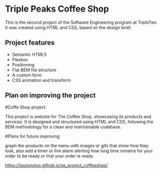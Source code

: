 # Triple Peaks Coffee Shop

This is the second project of the Software Engineering program at TripleTen. It was created using HTML and CSS, based on the design brief.

## Project features

- Semantic HTML5
- Flexbox
- Positioning
- Flat BEM file structure
- A custom form
- CSS animation and transform

## Plan on improving the project

#Coffe Shop project

This project is website for The Coffee Shop, showcasing its products and services. It is designed and structured using HTML and CSS, following the BEM methodology for a clean and maintainable codebase.

#Plans for future improving

graph the products on the menu with images or gifs that show how they look, also add a timer or live alarm alerting how long time remains for your order to be ready or that your order is ready.

https://lausonsiyo.github.io/se_project_coffeeshop/
